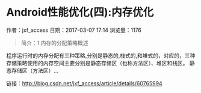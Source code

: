 # Android性能优化(四):内存优化
作者：jxf_access
日期：2017-03-07 17:14
浏览量：1176
> 简介：1.内存的分配策略概述

程序运行时的内存分配有三种策略,分别是静态的,栈式的,和堆式的，对应的，三种存储策略使用的内存空间主要分别是静态存储区（也称方法区）、堆区和栈区。
静态存储区（方法区）...

 链接：http://blog.csdn.net/jxf_access/article/details/60765994
